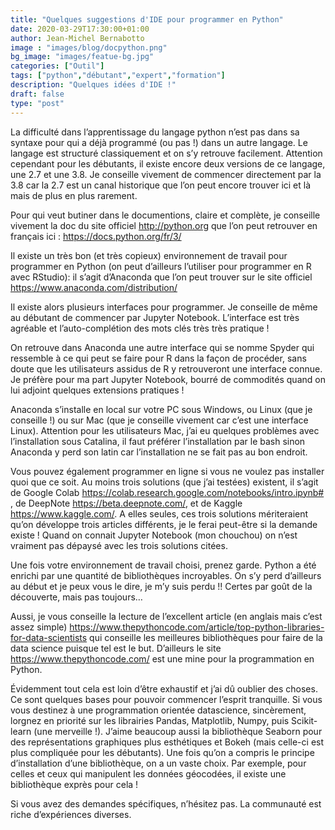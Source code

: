```yaml
---
title: "Quelques suggestions d'IDE pour programmer en Python"
date: 2020-03-29T17:30:00+01:00
author: Jean-Michel Bernabotto
image : "images/blog/docpython.png"
bg_image: "images/featue-bg.jpg"
categories: ["Outil"]
tags: ["python","débutant","expert","formation"]
description: "Quelques idées d'IDE !"
draft: false
type: "post"
---
```


La difficulté dans l’apprentissage du langage python n’est pas dans sa syntaxe pour qui a déjà programmé (ou pas !) dans un autre langage. Le langage est structuré classiquement et on s’y retrouve facilement. 
Attention cependant pour les débutants, il existe encore deux versions de ce langage, une 2.7 et une 3.8. Je conseille vivement de commencer directement par la 3.8 car la 2.7 est un canal historique que l’on peut encore trouver ici et là mais de plus en plus rarement.
 
Pour qui veut butiner dans le documentions, claire et complète, je conseille vivement la doc du site officiel http://python.org que l’on peut retrouver en français ici : https://docs.python.org/fr/3/

Il existe un très bon (et très copieux) environnement de travail pour programmer en Python (on peut d’ailleurs l’utiliser pour programmer en R avec RStudio): il s’agit d’Anaconda que l’on peut trouver sur le site officiel https://www.anaconda.com/distribution/

Il existe alors plusieurs interfaces pour programmer. Je conseille de même au débutant de commencer par Jupyter Notebook. L’interface est très agréable et l’auto-complétion des mots clés très très pratique !  

On retrouve dans Anaconda une autre interface qui se nomme Spyder qui ressemble à ce qui peut se faire pour R dans la façon de procéder, sans doute que les utilisateurs assidus de R y retrouveront une interface connue. Je préfère pour ma part Jupyter Notebook, bourré de commodités quand on lui adjoint quelques extensions pratiques !

Anaconda  s’installe en local sur votre PC sous Windows, ou Linux (que je conseille !) ou sur Mac (que je conseille vivement car c’est une interface Linux). Attention pour les utilisateurs Mac, j’ai eu quelques problèmes avec l’installation sous Catalina, il faut préférer l’installation par le bash sinon Anaconda y perd son latin car l’installation ne se fait pas au bon endroit. 

Vous pouvez également programmer en ligne si vous ne voulez pas installer quoi que ce soit. Au moins trois solutions (que j’ai testées) existent, il s’agit de Google Colab  https://colab.research.google.com/notebooks/intro.ipynb# , de DeepNote https://beta.deepnote.com/, et de Kaggle https://www.kaggle.com/. A elles seules, ces trois solutions mériteraient qu’on développe trois articles différents, je le ferai peut-être si la demande existe !  Quand on connait Jupyter Notebook (mon chouchou) on n’est vraiment pas dépaysé avec les trois solutions citées.


Une fois votre environnement de travail choisi, prenez garde. Python a été enrichi par une quantité de bibliothèques incroyables. On s’y perd d’ailleurs au début et je peux vous le dire, je m’y suis perdu !! Certes par goût de la découverte, mais pas toujours…

Aussi, je vous conseille la lecture de l’excellent article (en anglais mais c’est assez simple) https://www.thepythoncode.com/article/top-python-libraries-for-data-scientists  qui conseille les meilleures bibliothèques pour faire de la data science puisque tel est le but. D’ailleurs le site https://www.thepythoncode.com/ est une mine pour la programmation en Python. 


Évidemment tout cela est loin d’être exhaustif et j’ai dû oublier des choses. Ce sont quelques bases pour pouvoir commencer l’esprit tranquille. Si vous vous destinez à une programmation orientée datascience, sincèrement, lorgnez en priorité sur les librairies Pandas, Matplotlib, Numpy, puis Scikit-learn (une merveille !). J’aime beaucoup aussi la bibliothèque Seaborn pour des représentations graphiques plus esthétiques et Bokeh (mais celle-ci est plus compliquée pour les débutants). Une fois qu’on a compris le principe d’installation d’une bibliothèque, on a un vaste choix. Par exemple, pour celles et ceux qui manipulent les données géocodées, il existe une bibliothèque exprès pour cela !

Si vous avez des demandes spécifiques, n’hésitez pas. La communauté est riche d’expériences diverses. 

